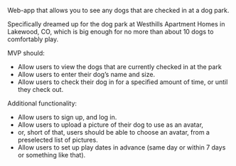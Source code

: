 Web-app that allows you to see any dogs that are checked in at a dog park.  

Specifically dreamed up for the dog park at Westhills Apartment Homes in Lakewood, CO, which is big enough for no more than about 10 dogs to comfortably play.

MVP should:
- Allow users to view the dogs that are currently checked in at the park
- Allow users to enter their dog’s name and size.
- Allow users to check their dog in for a specified amount of time, or until they check out.


Additional functionality:
- Allow users to sign up, and log in.
- Allow users to upload a picture of their dog to use as an avatar,
- or, short of that, users should be able to choose an avatar, from a preselected list of pictures.
- Allow users to set up play dates in advance (same day or within 7 days or something like that).
